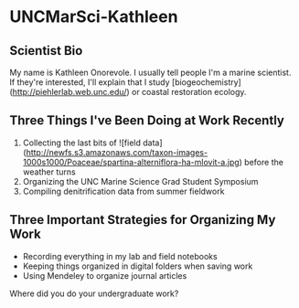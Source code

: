 # UNCMarSci-Kathleen
## Scientist Bio
My name is Kathleen Onorevole.  I usually tell people I'm a marine scientist.  If they're interested, I'll explain that I study [biogeochemistry] (http://piehlerlab.web.unc.edu/) or coastal restoration ecology.

## Three Things I've Been Doing at Work Recently
1. Collecting the last bits of ![field data] (http://newfs.s3.amazonaws.com/taxon-images-1000s1000/Poaceae/spartina-alterniflora-ha-mlovit-a.jpg) before the weather turns
2. Organizing the UNC Marine Science Grad Student Symposium
3. Compiling denitrification data from summer fieldwork

## Three Important Strategies for Organizing My Work
* Recording everything in my lab and field notebooks
* Keeping things organized in digital folders when saving work
* Using Mendeley to organize journal articles

Where did you do your undergraduate work?


